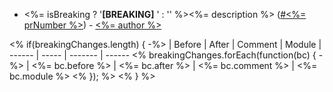 - <%= isBreaking ? '**[BREAKING]** ' : '' %><%= description %> ([#<%= prNumber %>](<%= link %>)) - [<%= author %>](<%= linkToGitHubAccount %>)

<% if(breakingChanges.length) { -%>
  | Before | After | Comment | Module 
  | ------ | ----- | ------- | ------
  <% breakingChanges.forEach(function(bc) { -%>
| <%= bc.before %> | <%= bc.after %> | <%= bc.comment %> | <%= bc.module %>
  <% }); %>
<% } %>
